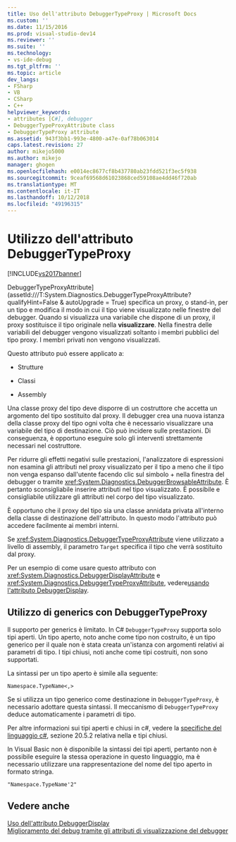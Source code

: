 ```yaml
---
title: Uso dell'attributo DebuggerTypeProxy | Microsoft Docs
ms.custom: ''
ms.date: 11/15/2016
ms.prod: visual-studio-dev14
ms.reviewer: ''
ms.suite: ''
ms.technology:
- vs-ide-debug
ms.tgt_pltfrm: ''
ms.topic: article
dev_langs:
- FSharp
- VB
- CSharp
- C++
helpviewer_keywords:
- attributes [C#], debugger
- DebuggerTypeProxyAttribute class
- DebuggerTypeProxy attribute
ms.assetid: 943f3bb1-993e-4800-a47e-0af78b063014
caps.latest.revision: 27
author: mikejo5000
ms.author: mikejo
manager: ghogen
ms.openlocfilehash: e0014ec8677cf8b437780ab23fdd521f3ec5f938
ms.sourcegitcommit: 9ceaf69568d61023868ced59108ae4dd46f720ab
ms.translationtype: MT
ms.contentlocale: it-IT
ms.lasthandoff: 10/12/2018
ms.locfileid: "49196315"
---
```

# <a name="using-debuggertypeproxy-attribute"></a>Utilizzo dell'attributo DebuggerTypeProxy
[!INCLUDE[vs2017banner](../includes/vs2017banner.md)]

DebuggerTypeProxyAttribute] (assetId:///T:System.Diagnostics.DebuggerTypeProxyAttribute?qualifyHint=False & autoUpgrade = True) specifica un proxy, o stand-in, per un tipo e modifica il modo in cui il tipo viene visualizzato nelle finestre del debugger. Quando si visualizza una variabile che dispone di un proxy, il proxy sostituisce il tipo originale nella **visualizzare**. Nella finestra delle variabili del debugger vengono visualizzati soltanto i membri pubblici del tipo proxy. I membri privati non vengono visualizzati.  
  
 Questo attributo può essere applicato a:  
  
-   Strutture  
  
-   Classi  
  
-   Assembly  
  
 Una classe proxy del tipo deve disporre di un costruttore che accetta un argomento del tipo sostituito dal proxy. Il debugger crea una nuova istanza della classe proxy del tipo ogni volta che è necessario visualizzare una variabile del tipo di destinazione. Ciò può incidere sulle prestazioni. Di conseguenza, è opportuno eseguire solo gli interventi strettamente necessari nel costruttore.  
  
 Per ridurre gli effetti negativi sulle prestazioni, l'analizzatore di espressioni non esamina gli attributi nel proxy visualizzato per il tipo a meno che il tipo non venga espanso dall'utente facendo clic sul simbolo + nella finestra del debugger o tramite <xref:System.Diagnostics.DebuggerBrowsableAttribute>. È pertanto sconsigliabile inserire attributi nel tipo visualizzato. È possibile e consigliabile utilizzare gli attributi nel corpo del tipo visualizzato.  
  
 È opportuno che il proxy del tipo sia una classe annidata privata all'interno della classe di destinazione dell'attributo. In questo modo l'attributo può accedere facilmente ai membri interni.  
  
 Se <xref:System.Diagnostics.DebuggerTypeProxyAttribute> viene utilizzato a livello di assembly, il parametro `Target` specifica il tipo che verrà sostituito dal proxy.  
  
 Per un esempio di come usare questo attributo con <xref:System.Diagnostics.DebuggerDisplayAttribute> e <xref:System.Diagnostics.DebuggerTypeProxyAttribute>, vedere[usando l'attributo DebuggerDisplay](../debugger/using-the-debuggerdisplay-attribute.md).  
  
## <a name="using-generics-with-debuggertypeproxy"></a>Utilizzo di generics con DebuggerTypeProxy  
 Il supporto per generics è limitato. In C# `DebuggerTypeProxy` supporta solo tipi aperti. Un tipo aperto, noto anche come tipo non costruito, è un tipo generico per il quale non è stata creata un'istanza con argomenti relativi ai parametri di tipo. I tipi chiusi, noti anche come tipi costruiti, non sono supportati.  
  
 La sintassi per un tipo aperto è simile alla seguente:  
  
 `Namespace.TypeName<,>`  
  
 Se si utilizza un tipo generico come destinazione in `DebuggerTypeProxy`, è necessario adottare questa sintassi. Il meccanismo di `DebuggerTypeProxy` deduce automaticamente i parametri di tipo.  
  
 Per altre informazioni sui tipi aperti e chiusi in c#, vedere la [specifiche del linguaggio c#](http://msdn.microsoft.com/library/e5d5a5cc-636b-4bff-b9c8-a8edc6207c22), sezione 20.5.2 relativa nella e tipi chiusi.  
  
 In Visual Basic non è disponibile la sintassi dei tipi aperti, pertanto non è possibile eseguire la stessa operazione in questo linguaggio, ma è necessario utilizzare una rappresentazione del nome del tipo aperto in formato stringa.  
  
 `"Namespace.TypeName'2"`  
  
## <a name="see-also"></a>Vedere anche  
 [Uso dell'attributo DebuggerDisplay](../debugger/using-the-debuggerdisplay-attribute.md)   
  [Miglioramento del debug tramite gli attributi di visualizzazione del debugger](http://msdn.microsoft.com/library/72bb7aa9-459b-42c4-9163-9312fab4c410)



